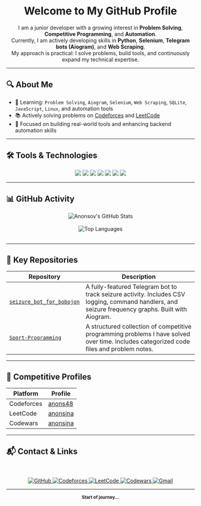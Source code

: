 <div align="center">

# Welcome to My GitHub Profile

I am a junior developer with a growing interest in **Problem Solving**, **Competitive Programming**, and **Automation**.  
Currently, I am actively developing skills in **Python**, **Selenium**, **Telegram bots (Aiogram)**, and **Web Scraping**.  
My approach is practical: I solve problems, build tools, and continuously expand my technical expertise.

</div>

---

## 🔍 About Me

- 🧠 Learning: `Problem Solving`, `Aiogram`, `Selenium`, `Web Scraping`, `SQLite`, `JavaScript`, `Linux`, and automation tools
- 📚 Actively solving problems on [Codeforces](https://codeforces.com/profile/anons48) and [LeetCode](https://leetcode.com/anonsina/)
- 🎯 Focused on building real-world tools and enhancing backend automation skills

---

## 🛠️ Tools & Technologies

<p align="center">
  <img src="https://img.shields.io/badge/Aiogram-0088CC?style=for-the-badge&logo=telegram&logoColor=white" />
  <img src="https://img.shields.io/badge/Selenium-43B02A?style=for-the-badge&logo=selenium&logoColor=white" />
  <img src="https://img.shields.io/badge/SQLite-003B57?style=for-the-badge&logo=sqlite&logoColor=white" />
  <img src="https://img.shields.io/badge/After%20Effects-9999FF?style=for-the-badge&logo=adobeaftereffects&logoColor=white" />
  <img src="https://img.shields.io/badge/JavaScript-F7DF1E?style=for-the-badge&logo=javascript&logoColor=black" />
  <img src="https://img.shields.io/badge/Linux-FCC624?style=for-the-badge&logo=linux&logoColor=black" />
  <img src="https://img.shields.io/badge/Web%20Scraping-6E6E6E?style=for-the-badge&logo=python&logoColor=white" />
</p>

---

## 📊 GitHub Activity

<p align="center"> <img src="https://github-readme-stats.vercel.app/api?username=Anonsov&show_icons=true&theme=dracula" alt="Anonsov's GitHub Stats" /> <br/><br/> <img src="https://github-readme-stats.vercel.app/api/top-langs/?username=Anonsov&layout=compact&theme=dracula" alt="Top Languages" /> <br/><br/></p>

---

## 💼 Key Repositories

| Repository | Description |
|------------|-------------|
| [`seizure_bot_for_bobojon`](https://github.com/Anonsov/seizure_bot_for_bobojon) | A fully-featured Telegram bot to track seizure activity. Includes CSV logging, command handlers, and seizure frequency graphs. Built with Aiogram. |
| [`Sport-Programming`](https://github.com/Anonsov/Sport-Programming) | A structured collection of competitive programming problems I have solved over time. Includes categorized code files and problem notes. |

---

## 🧠 Competitive Profiles

| Platform      | Profile |
|---------------|---------|
| Codeforces    | [anons48](https://codeforces.com/profile/anons48) |
| LeetCode      | [anonsina](https://leetcode.com/anonsina/)        |
| Codewars      | [anonsina](https://www.codewars.com/users/anonsina)|

---

## 📬 Contact & Links
<br/>

<div align="center">

<p align="center"> <a href="https://github.com/Anonsov"> <img src="https://img.shields.io/badge/GitHub-100000?style=for-the-badge&logo=github&logoColor=white" alt="GitHub"/> </a> <a href="https://codeforces.com/profile/anons48"> <img src="https://img.shields.io/badge/Codeforces-1F8ACB?style=for-the-badge&logo=codeforces&logoColor=white" alt="Codeforces"/> </a> <a href="https://leetcode.com/anonsina/"> <img src="https://img.shields.io/badge/LeetCode-FFA116?style=for-the-badge&logo=leetcode&logoColor=black" alt="LeetCode"/> </a> <a href="https://www.codewars.com/users/anonsina"> <img src="https://img.shields.io/badge/Codewars-B1361D?style=for-the-badge&logo=codewars&logoColor=white" alt="Codewars"/> </a> <a href="mailto:akobirsalomov48@gmail.com"> <img src="https://img.shields.io/badge/Gmail-D14836?style=for-the-badge&logo=gmail&logoColor=white" alt="Gmail"/> </a> </p>

</div>

---

<div align="center">
  <sub><strong>Start of journey...</strong></sub>
</div>
